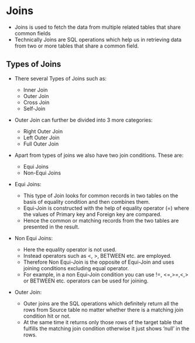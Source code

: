 # Joins

-	Joins is used to fetch the data from multiple related tables that share common fields
-	Technically Joins are SQL operations which help us in retrieving data from two or more tables that share a common field.

##	Types of Joins

-	There several Types of Joins such as:

	-	Inner Join
	-	Outer Join
	-	Cross Join
	-	Self-Join

-	Outer Join can further be divided into 3 more categories:

	-	Right Outer Join
	-	Left Outer Join
	-	Full Outer Join

-	Apart from types of joins we also have two join conditions. 
	These are:
	-	Equi Joins
	-	Non-Equi Joins	
	
-	Equi Joins: 
	-	This type of Join looks for common records in two tables on the basis of equality condition and then combines them.
	-	Equi-Join is constructed with the help of equality operator (=) where the values of Primary key and Foreign key are compared.
	-	Hence the common or matching records from the two tables are presented in the result.
	
-	Non Equi Joins: 
	-	Here the equality operator is not used. 
	-	Instead operators such as <, >, BETWEEN etc. are employed.
	-	Therefore Non Equi-Join is the opposite of Equi-Join and uses joining conditions excluding equal operator. 
	-	For example, in a non Equi-Join condition you can use !=, <=,>=,<,> or BETWEEN etc. operators can be used for joining.
	
-	Outer Join: 
	-	Outer joins are the SQL operations which definitely return all the rows from Source table no matter whether there is a matching join condition hit or not.
	-	At the same time it returns only those rows of the target table that fulfills the matching join condition otherwise it just shows ‘null’ in the rows.	


